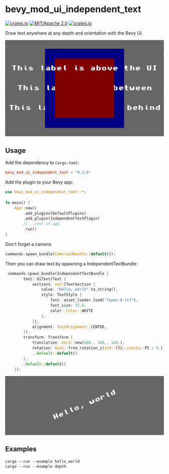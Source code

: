 # bevy_mod_ui_independent_text
[![crates.io](https://img.shields.io/crates/v/bevy_mod_ui_independent_text)](https://crates.io/crates/bevy_mod_ui_independent_text)
[![MIT/Apache 2.0](https://img.shields.io/badge/license-MIT%2FApache-blue.svg)](https://github.com/ickshonpe/bevy_mod_ui_independent_text)
[![crates.io](https://img.shields.io/crates/d/bevy_mod_ui_independent_text)](https://crates.io/crates/bevy_mod_ui_independent_text)

Draw text anywhere at any depth and orientation with the Bevy UI.

![image](text_depth_example.png)

## Usage

Add the dependency to `Cargo.toml`:

```toml
bevy_mod_ui_independent_text = "0.3.0"
```

Add the plugin to your Bevy app:

```rust
use bevy_mod_ui_independent_text::*;

fn main() {
    App::new()
        .add_plugins(DefaultPlugins)
        .add_plugin(IndependentTextPlugin)
        // ..rest of app
        .run()
}
```

Don't forget a camera:

```rust
commands.spawn_bundle(Camera2dBundle::default());
```

Then you can draw text by spawning a IndependentTextBundle:

```rust
 commands.spawn_bundle(IndependentTextBundle {
        text: UiText(Text {
            sections: vec![TextSection {
                value: "Hello, world".to_string(), 
                style: TextStyle {
                    font: asset_loader.load("Topaz-8.ttf"),
                    font_size: 32.0,
                    color: Color::WHITE
                },
            }],
            alignment: TextAlignment::CENTER,
        }),
        transform: Transform {
            translation: Vec3::new(400., 300., 100.),
            rotation: Quat::from_rotation_z(std::f32::consts::PI / 8.),
            ..Default::default()
        },
       ..Default::default()
    });
```

![image](hello_world.png)

## Examples

```
cargo --run --example hello_world
cargo --run --example depth
```